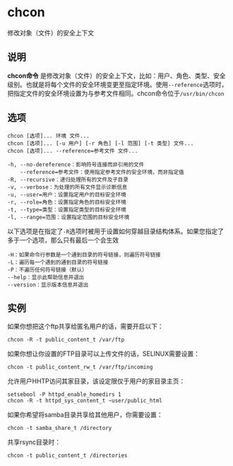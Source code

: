 chcon
===

修改对象（文件）的安全上下文

## 说明

**chcon命令** 是修改对象（文件）的安全上下文，比如：用户、角色、类型、安全级别。也就是将每个文件的安全环境变更至指定环境。使用`--reference`选项时，把指定文件的安全环境设置为与参考文件相同。chcon命令位于`/usr/bin/chcon`

## 选项

```
chcon [选项]... 环境 文件...
chcon [选项]... [-u 用户] [-r 角色] [-l 范围] [-t 类型] 文件...
chcon [选项]... --reference=参考文件 文件...
```

  

```
-h, --no-dereference：影响符号连接而非引用的文件
    --reference=参考文件：使用指定参考文件的安全环境，而非指定值
-R, --recursive：递归处理所有的文件及子目录
-v, --verbose：为处理的所有文件显示诊断信息
-u, --user=用户：设置指定用户的目标安全环境
-r, --role=角色：设置指定角色的目标安全环境
-t, --type=类型：设置指定类型的目标安全环境
-l, --range=范围：设置指定范围的目标安全环境
```

以下选项是在指定了`-R`选项时被用于设置如何穿越目录结构体系。如果您指定了多于一个选项，那么只有最后一个会生效

```
-H：如果命令行参数是一个通到目录的符号链接，则遍历符号链接
-L：遍历每一个遇到的通到目录的符号链接
-P：不遍历任何符号链接（默认）
--help：显示此帮助信息并退出
--version：显示版本信息并退出
```

## 实例

如果你想把这个ftp共享给匿名用户的话，需要开启以下：

```
chcon -R -t public_content_t /var/ftp
```

如果你想让你设置的FTP目录可以上传文件的话，SELINUX需要设置：

```
chcon -t public_content_rw_t /var/ftp/incoming
```

允许用户HHTP访问其家目录，该设定限仅于用户的家目录主页：

```
setsebool -P httpd_enable_homedirs 1
chcon -R -t httpd_sys_content_t ~user/public_html
```

如果你希望将samba目录共享给其他用户，你需要设置：

```
chcon -t samba_share_t /directory
```

共享rsync目录时：

```
chcon -t public_content_t /directories
```


